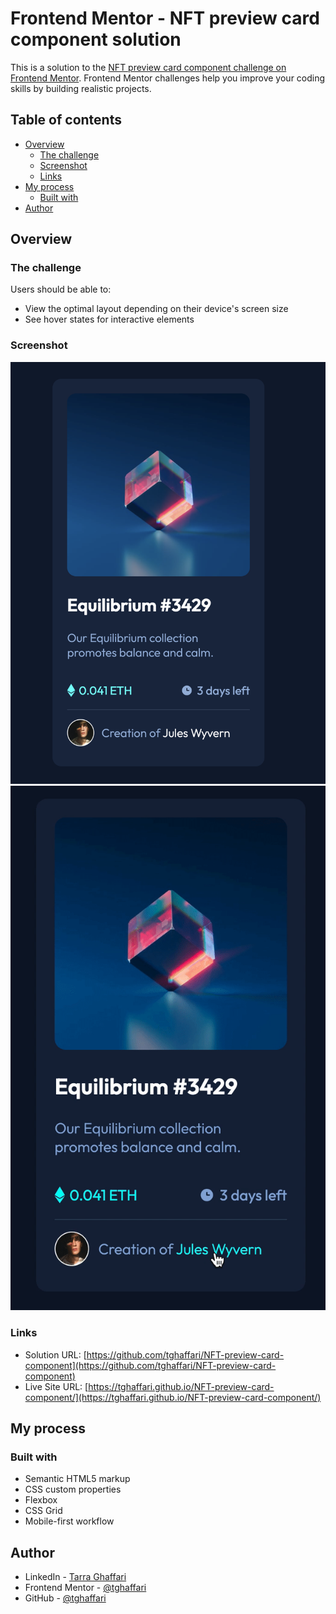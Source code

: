 # Frontend Mentor - NFT preview card component solution

This is a solution to the [NFT preview card component challenge on Frontend Mentor](https://www.frontendmentor.io/challenges/nft-preview-card-component-SbdUL_w0U). Frontend Mentor challenges help you improve your coding skills by building realistic projects.

## Table of contents

- [Overview](#overview)
  - [The challenge](#the-challenge)
  - [Screenshot](#screenshot)
  - [Links](#links)
- [My process](#my-process)
  - [Built with](#built-with)
- [Author](#author)


## Overview

### The challenge

Users should be able to:

- View the optimal layout depending on their device's screen size
- See hover states for interactive elements

### Screenshot

![](images/static-solution.png)
![](images/active-states-solution.gif)


### Links

- Solution URL: [https://github.com/tghaffari/NFT-preview-card-component](https://github.com/tghaffari/NFT-preview-card-component)
- Live Site URL: [https://tghaffari.github.io/NFT-preview-card-component/](https://tghaffari.github.io/NFT-preview-card-component/)

## My process

### Built with

- Semantic HTML5 markup
- CSS custom properties
- Flexbox
- CSS Grid
- Mobile-first workflow

## Author

- LinkedIn - [Tarra Ghaffari](https://www.linkedin.com/in/tarra-ghaffari/)
- Frontend Mentor - [@tghaffari](https://www.frontendmentor.io/profile/tghaffari)
- GitHub - [@tghaffari](https://github.com/tghaffari)
